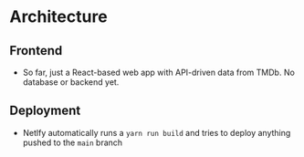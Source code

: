 # Architecture

## Frontend

- So far, just a React-based web app with API-driven data from TMDb. No database or backend yet.

## Deployment

- Netlfy automatically runs a `yarn run build` and tries to deploy anything pushed to the `main` branch
